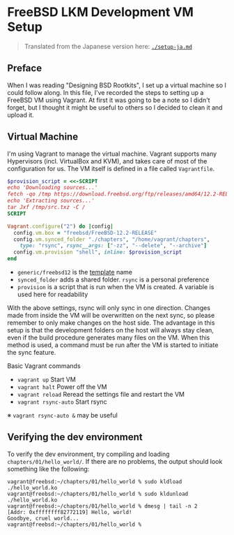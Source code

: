 # FreeBSD LKM Development VM Setup

> Translated from the Japanese version here: [`./setup-ja.md`](./setup-ja.md)

## Preface

When I was reading "Designing BSD Rootkits", I set up a virtual machine so I could follow along. In this file, I've recorded the steps to setting up a FreeBSD VM using Vagrant. At first it was going to be a note so I didn't forget, but I thought it might be useful to others so I decided to clean it and upload it.

## Virtual Machine

I'm using Vagrant to manage the virtual machine. Vagrant supports many Hypervisors (incl. VirtualBox and KVM), and takes care of most of the configuration for us. The VM itself is defined in a file called `Vagrantfile`.

```ruby
$provision_script = <<-SCRIPT
echo 'Downloading sources...'
fetch -qo /tmp https://download.freebsd.org/ftp/releases/amd64/12.2-RELEASE/src.txz
echo 'Extracting sources...'
tar Jxf /tmp/src.txz -C /
SCRIPT

Vagrant.configure("2") do |config|
  config.vm.box = "freebsd/FreeBSD-12.2-RELEASE"
  config.vm.synced_folder "./chapters", "/home/vagrant/chapters", 
    type: "rsync", rsync__args: ["-zz", "--delete", "--archive"]
  config.vm.provision "shell", inline: $provision_script
end
```

- `generic/freebsd12` is the [template](https://app.vagrantup.com/freebsd/boxes/FreeBSD-12.2-RELEASE) name
- `synced_folder` adds a shared folder. `rsync` is a personal preference
- `provision` is a script that is run when the VM is created. A variable is used here for readability

With the above settings, rsync will only sync in one direction. Changes made from inside the VM will be overwritten on the next sync, so please remember to only make changes on the host side. The advantage in this setup is that the development folders on the host will always stay clean, even if the build procedure generates many files on the VM. When this method is used, a command must be run after the VM is started to initiate the sync feature.

Basic Vagrant commands

- `vagrant up` Start VM 
- `vagrant halt` Power off the VM
- `vagrant reload` Reread the settings file and restart the VM
- `vagrant rsync-auto` Start rsync

※ `vagrant rsync-auto &` may be useful

## Verifying the dev environment

To verify the dev environment, try compiling and loading `chapters/01/hello_world/`. If there are no problems, the output should look something like the following:

```
vagrant@freebsd:~/chapters/01/hello_world % sudo kldload ./hello_world.ko
vagrant@freebsd:~/chapters/01/hello_world % sudo kldunload ./hello_world.ko
vagrant@freebsd:~/chapters/01/hello_world % dmesg | tail -n 2
[Addr: 0xffffffff82772119] Hello, world!
Goodbye, cruel world...
vagrant@freebsd:~/chapters/01/hello_world %
```
